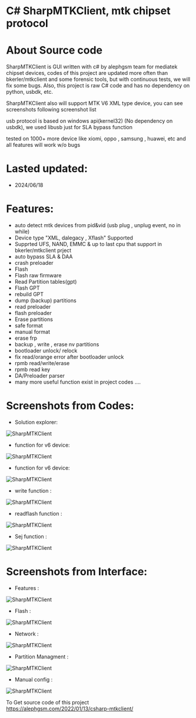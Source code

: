 # C# SharpMTKClient, mtk chipset protocol
# About Source code
SharpMTKClient is GUI written with c# by alephgsm team for mediatek chipset devices, codes of this project are updated more often than bkerler/mtkclient and some forensic tools, but with continuous tests, we will fix some bugs. Also, this project is raw C# code and has no dependency on python, usbdk, etc.

SharpMTKClient also will support MTK V6 XML type device, you can see screenshots following screenshot list

usb protocol is based on windows api(kernel32) (No dependency on usbdk), we used libusb just for SLA bypass function

tested on 1000+ more device like xiomi, oppo , samsung , huawei, etc and all features will work w/o bugs

# Lasted updated:
* 2024/06/18

# Features:
* auto detect mtk devices from pid&vid (usb plug , unplug event, no in while)
* Device type "XML, dalegacy , Xflash" Supported
* Supprted UFS, NAND, EMMC & up to last cpu that support in bkerler/mtkclient prject
* auto bypass SLA & DAA
* crash preloader
* Flash
* Flash raw firmware
* Read Partition tables(gpt)
* Flash GPT
* rebuild GPT
* dump (backup) partitions
* read preloader
* flash preloader
* Erase partitions
* safe format
* manual format
* erase frp
* backup , write , erase nv partitions
* bootloader unlock/ relock
* fix read/orange error after bootloader unlock
* rpmb read/write/erase
* rpmb read key
* DA/Preloader parser
* many more useful function exist in project codes ....

# Screenshots from Codes:
* Solution explorer:
  
![SharpMTKClient](https://alephgsm.com/wp-content/uploads/2022/01/1-1.jpg)
* function for v6 device:
  
![SharpMTKClient](https://alephgsm.com/wp-content/uploads/2022/01/2-1.jpg)
* function for v6 device:

![SharpMTKClient](https://alephgsm.com/wp-content/uploads/2022/01/3-1.jpg)
* write function :

![SharpMTKClient](https://alephgsm.com/wp-content/uploads/2022/01/4.jpg)
* readflash function :

![SharpMTKClient](https://alephgsm.com/wp-content/uploads/2022/01/5.jpg)
* Sej function :

![SharpMTKClient](https://alephgsm.com/wp-content/uploads/2022/01/6.jpg)

# Screenshots from Interface:
* Features :

![SharpMTKClient](https://alephgsm.com/wp-content/uploads/2022/01/FeaturePage.jpg)
* Flash :

![SharpMTKClient](https://alephgsm.com/wp-content/uploads/2022/01/FlashPage.jpg)
* Network :

![SharpMTKClient](https://alephgsm.com/wp-content/uploads/2022/01/NetworkPage.jpg)
* Partition Managment :

![SharpMTKClient](https://alephgsm.com/wp-content/uploads/2022/01/PartitionManagmet.jpg)
* Manual config :

![SharpMTKClient](https://alephgsm.com/wp-content/uploads/2022/01/ManualConfig.jpg)

To Get source code of this project
https://alephgsm.com/2022/01/13/csharp-mtkclient/
